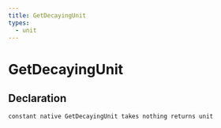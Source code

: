 ```yaml
---
title: GetDecayingUnit
types:
  - unit
---
```


# GetDecayingUnit

## Declaration

```jass
constant native GetDecayingUnit takes nothing returns unit
```

